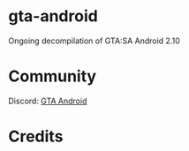 # gta-android

Ongoing decompilation of GTA:SA Android 2.10

# Community 
Discord: [GTA Android](https://discord.gg/Nr4MfSEGXd)

# Credits

